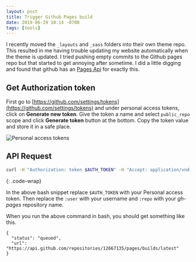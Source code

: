 ```yaml
---
layout: post
title: Trigger Github Pages build
date: 2019-06-29 10:14 -0700
tags: [tools]
---
```


I recently moved the `_layouts` and `_sass` folders into their own theme repo.
This resulted in me having trouble updating my website automatically when the
theme is updated. I tried pushing empty commits to the Github pages repo but
that started to get annoying after sometime. I did a little digging and found
that github has an [Pages Api](https://developer.github.com/v3/repos/pages/)
for exactly this.
<!-- more -->
## Get Authorization token
First go to [https://github.com/settings/tokens](https://github.com/settings/tokens)
and under personal access tokens, click on **Generate new token**. Give the
token a name and select `public_repo` scope and click **Generate token**
button at the bottom. Copy the token value and store it in a safe place.

![Personal access tokens]({{"/assets/images/20190629/gh-pages-token.png"|absolute_url}})

## API Request

```bash
curl -H "Authorization: token $AUTH_TOKEN" -H "Accept: application/vnd.github.mister-fantastic-preview+json" -X POST https://api.github.com/repos/:user/:repo/pages/builds
```
{: .code-wrap}

In the above bash snippet replace `$AUTH_TOKEN` with your Personal access
token. Then replace the `:user` with your username and `:repo` with your
*gh-pages* repository name.

When you run the above command in bash, you should get something like this.

```
{
  "status": "queued",
  "url": "https://api.github.com/repositories/12667135/pages/builds/latest"
}
```
